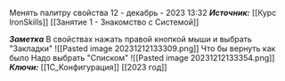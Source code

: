 
Менять палитру свойства
 12 - декабрь - 2023  13:32 
***Источник:***  [[Курс IronSkills]] [[Занятие 1 - Знакомство с Системой]]

***Заметка*** 
В свойствах нажать правой кнопкой мыши и выбрать "Закладки"
![[Pasted image 20231212133309.png]]
Что бы вернуть как было 
Надо выбрать "Списком"
![[Pasted image 20231212133354.png]]
***Ключи:*** [[1С_Конфигурация]] [[2023 год]]